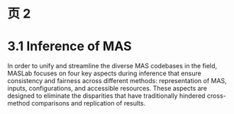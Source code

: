 # 页 2
# 3.1 Inference of MAS  
In order to unify and streamline the diverse MAS codebases in the field, MASLab focuses on four key aspects during inference that ensure consistency and fairness across different methods: representation of MAS, inputs, configurations, and accessible resources. These aspects are designed to eliminate the disparities that have traditionally hindered cross-method comparisons and replication of results.
